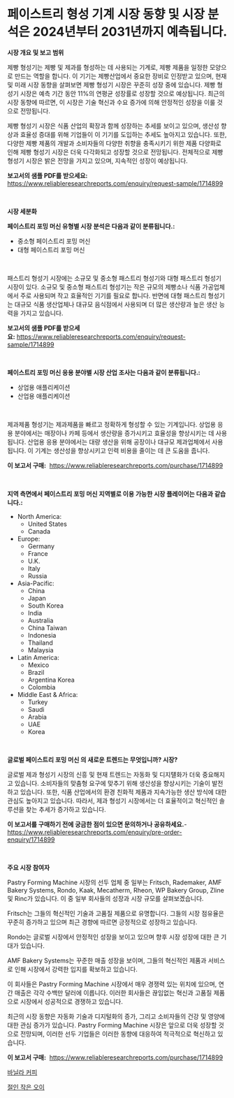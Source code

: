 <p><h1>페이스트리 형성 기계 시장 동향 및 시장 분석은 2024년부터 2031년까지 예측됩니다.</h1></p><p><strong>시장 개요 및 보고 범위</strong></p>
<p><p>제빵 형성기는 제빵 및 제과를 형성하는 데 사용되는 기계로, 제빵 제품을 일정한 모양으로 만드는 역할을 합니다. 이 기기는 제빵산업에서 중요한 장비로 인정받고 있으며, 현재 및 미래 시장 동향을 살펴보면 제빵 형성기 시장은 꾸준히 성장 중에 있습니다. 제빵 형성기 시장은 예측 기간 동안 11%의 연평균 성장률로 성장할 것으로 예상됩니다. 최근의 시장 동향에 따르면, 이 시장은 기술 혁신과 수요 증가에 의해 안정적인 성장을 이룰 것으로 전망됩니다.</p><p>제빵 형성기 시장은 식품 산업의 확장과 함께 성장하는 추세를 보이고 있으며, 생산성 향상과 효율성 증대를 위해 기업들이 이 기기를 도입하는 추세도 높아지고 있습니다. 또한, 다양한 제빵 제품의 개발과 소비자들의 다양한 취향을 충족시키기 위한 제품 다양화로 인해 제빵 형성기 시장은 더욱 다각화되고 성장할 것으로 전망됩니다. 전체적으로 제빵 형성기 시장은 밝은 전망을 가지고 있으며, 지속적인 성장이 예상됩니다.</p></p>
<p><strong>보고서의 샘플 PDF를 받으세요:</strong> <a href="https://www.reliableresearchreports.com/enquiry/request-sample/1714899">https://www.reliableresearchreports.com/enquiry/request-sample/1714899</a></p>
<p>&nbsp;</p>
<p><strong>시장 세분화</strong></p>
<p><strong>페이스트리 포밍 머신 유형별 시장 분석은 다음과 같이 분류됩니다.:</strong></p>
<p><ul><li>중소형 페이스트리 포밍 머신</li><li>대형 페이스트리 포밍 머신</li></ul></p>
<p>&nbsp;</p>
<p><p>패스트리 형성기 시장에는 소규모 및 중소형 패스트리 형성기와 대형 패스트리 형성기 시장이 있다. 소규모 및 중소형 패스트리 형성기는 작은 규모의 제빵소나 식품 가공업체에서 주로 사용되며 작고 효율적인 기기를 필요로 합니다. 반면에 대형 패스트리 형성기는 대규모 식품 생산업체나 대규모 음식점에서 사용되며 더 많은 생산량과 높은 생산 능력을 가지고 있습니다.</p></p>
<p><strong>보고서의 샘플 PDF를 받으세요:</strong>&nbsp;<a href="https://www.reliableresearchreports.com/enquiry/request-sample/1714899">https://www.reliableresearchreports.com/enquiry/request-sample/1714899</a></p>
<p>&nbsp;</p>
<p><strong> 페이스트리 포밍 머신 응용 분야별 시장 산업 조사는 다음과 같이 분류됩니다.:</strong></p>
<p><ul><li>상업용 애플리케이션</li><li>산업용 애플리케이션</li></ul></p>
<p>&nbsp;</p>
<p><p>제과제품 형성기는 제과제품을 빠르고 정확하게 형성할 수 있는 기계입니다. 상업용 응용 분야에서는 매장이나 카페 등에서 생산량을 증가시키고 효율성을 향상시키는 데 사용됩니다. 산업용 응용 분야에서는 대량 생산을 위해 공장이나 대규모 제과업체에서 사용됩니다. 이 기계는 생산성을 향상시키고 인력 비용을 줄이는 데 큰 도움을 줍니다.</p></p>
<p><strong>이 보고서 구매:</strong>&nbsp; <a href="https://www.reliableresearchreports.com/purchase/1714899">https://www.reliableresearchreports.com/purchase/1714899</a></p>
<p>&nbsp;</p>
<p><strong>지역 측면에서 페이스트리 포밍 머신 지역별로 이용 가능한 시장 플레이어는 다음과 같습니다.:</strong></p>
<p><ul>
    <li>
        North America:
        <ul>
            <li>United States</li>
            <li>Canada</li>
        </ul>
    </li>
    <li>
        Europe:
        <ul>
            <li>Germany</li>
            <li>France</li>
            <li>U.K.</li>
            <li>Italy</li>
            <li>Russia</li>
        </ul>
    </li>
    <li>
        Asia-Pacific:
        <ul>
            <li>China</li>
            <li>Japan</li>
            <li>South Korea</li>
            <li>India</li>
            <li>Australia</li>
            <li>China Taiwan</li>
            <li>Indonesia</li>
            <li>Thailand</li>
            <li>Malaysia</li>
        </ul>
    </li>
    <li>
        Latin America:
        <ul>
            <li>Mexico</li>
            <li>Brazil</li>
            <li>Argentina Korea</li>
            <li>Colombia</li>
        </ul>
    </li>
    <li>
        Middle East & Africa:
        <ul>
            <li>Turkey</li>
            <li>Saudi</li>
            <li>Arabia</li>
            <li>UAE</li>
            <li>Korea</li>
        </ul>
    </li>
    </ul></p>
<p>&nbsp;</p>
<p><strong>글로벌 페이스트리 포밍 머신 의 새로운 트렌드는 무엇입니까? 시장?</strong></p>
<p><p>글로벌 제과 형성기 시장의 신흥 및 현재 트렌드는 자동화 및 디지턜화가 더욱 중요해지고 있습니다. 소비자들의 맞춤형 요구에 맞추기 위해 생산성을 향상시키는 기술이 발전하고 있습니다. 또한, 식품 산업에서의 환경 친화적 제품과 지속가능한 생산 방식에 대한 관심도 높아지고 있습니다. 따라서, 제과 형성기 시장에서는 더 효율적이고 혁신적인 솔루션을 찾는 추세가 증가하고 있습니다.</p></p>
<p><strong>이 보고서를 구매하기 전에 궁금한 점이 있으면 문의하거나 공유하세요.</strong>- <a href="https://www.reliableresearchreports.com/enquiry/pre-order-enquiry/1714899">https://www.reliableresearchreports.com/enquiry/pre-order-enquiry/1714899</a></p>
<p>&nbsp;</p>
<p><strong>주요 시장 참여자</strong></p>
<p><p>Pastry Forming Machine 시장의 선두 업체 중 일부는 Fritsch, Rademaker, AMF Bakery Systems, Rondo, Kaak, Mecatherm, Rheon, WP Bakery Group, Zline 및 Rinc가 있습니다. 이 중 일부 회사들의 성장과 시장 규모를 살펴보겠습니다.</p><p>Fritsch는 그들의 혁신적인 기술과 고품질 제품으로 유명합니다. 그들의 시장 점유율은 꾸준히 증가하고 있으며 최근 경향에 따르면 긍정적으로 성장하고 있습니다. </p><p>Rondo는 글로벌 시장에서 안정적인 성장을 보이고 있으며 향후 시장 성장에 대한 큰 기대가 있습니다. </p><p>AMF Bakery Systems는 꾸준한 매출 성장을 보이며, 그들의 혁신적인 제품과 서비스로 인해 시장에서 강력한 입지를 확보하고 있습니다.</p><p>이 회사들은 Pastry Forming Machine 시장에서 매우 경쟁력 있는 위치에 있으며, 연간 매출은 각각 수백만 달러에 이릅니다. 이러한 회사들은 끊임없는 혁신과 고품질 제품으로 시장에서 성공적으로 경쟁하고 있습니다.</p><p>최근의 시장 동향은 자동화 기술과 디지털화의 증가, 그리고 소비자들의 건강 및 영양에 대한 관심 증가가 있습니다. Pastry Forming Machine 시장은 앞으로 더욱 성장할 것으로 전망되며, 이러한 선두 기업들은 이러한 동향에 대응하여 적극적으로 혁신하고 있습니다.</p></p>
<p><strong>이 보고서 구매:</strong>&nbsp;&nbsp;<a href="https://www.reliableresearchreports.com/purchase/1714899">https://www.reliableresearchreports.com/purchase/1714899</a></p>
<p><p><a href="https://github.com/CorEmtymerich56566/Market-Research-Report-List-1/blob/main/148210511366.md">바닐라 커피</a></p><p><a href="https://github.com/GabrielBlanda5656/Market-Research-Report-List-1/blob/main/997601211365.md">절인 작은 오이</a></p></p>
